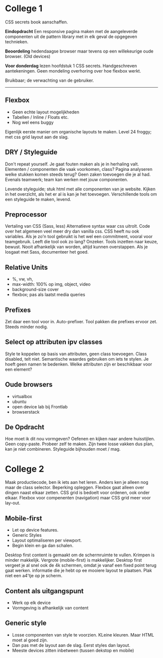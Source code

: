 # College 1

CSS secrets book aanschaffen.

**Eindopdracht** Een responsive pagina maken met de aangeleverde componenten uit de pattern library
met in elk geval de opgegeven technieken.

**Beoordeling** hedendaagse browser maar tevens op een willekeurige
oude browser. (Old devices)

**Voor donderdag** lezen hoofdstuk 1 CSS secrets. Handgeschreven
aantekeningen. Geen mondeling overhoring over hoe flexbox werkt.

Bruikbaar; de verwachting van de gebruiker.

---

## Flexbox

* Geen echte layout mogelijkheden
* Tabellen / Inline / Floats etc.
* Nog wel eens buggy

Eigenlijk eerste manier om organische layouts te maken.
Level 24 froggy; met css grid layout aan de slag.

## DRY / Styleguide
Don't repeat yourself. Je gaat fouten maken als je in herhaling valt.
Elementen / componenten die vaak voorkomen, class? Pagina analyseren
welke stukken komen steeds terug? Geen zaken toevoegen die je al had.
Evenals teamwerk; team kan werken met jouw componenten.

Levende styleguide; stuk html met alle componenten van je website.
Kijken in het overzicht, als het er al is kan je het toevoegen.
Verschillende tools om een styleguide te maken, levend.

## Preprocessor

Vertaling van CSS (Sass, less) Alternatieve syntax waar css uitrolt.
Code over het algemeen veel meer dry dan vanilla css. CSS heeft nu ook
variables. Als je zo'n tool gebruikt is het wel een commitment, vooral
voor teamgebruik. Leeft die tool ook zo lang? Onzeker. Tools inzetten
naar keuze, bewust. Nooit afhankelijk van worden, altijd kunnen overstappen.
Als je losgaat met Sass, documenteer het goed.

## Relative Units

* %, vw, vh,
* max-width: 100% op img, object, video
* background-size cover
* flexbox; pas als laatst media queries

## Prefixes

Zet daar een tool voor in. Auto-prefixer. Tool pakken die prefixes
ervoor zet. Steeds minder nodig.

## Select op attributen ipv classes

Style te koppelen op basis van attributen, geen class toevoegen.
Class disabled, telt niet. Semantische waardes gebruiken om iets te stylen.
Je hoeft geen namen te bedenken. Welke attributen zijn er beschikbaar voor een element?

## Oude browsers

* virtualbox
* ubuntu
* open device lab bij Frontlab
* browserstack

## De Opdracht

Hoe moet ik dit nou vormgeven? Oefenen en kijken naar andere huisstijlen.
Geen copy-paste. Probeer zelf te maken. Zijn twee losse vakken dus plan,
kan je niet combineren. Styleguide bijhouden moet / mag.

# College 2

Maak productiecode, ben ik iets aan het leren. Anders ken je alleen nog maar de class selector. Beperking opleggen. Flexbox gaat alleen over dingen naast elkaar zetten. CSS grid is bedoelt voor ordenen, ook onder elkaar. Flexbox voor compenenten (navigation) maar CSS grid meer voor lay-out.

## Mobile-first
* Let op device features.
* Generic Styles
* Layout optimaliseren per viewport.
* Begin klein en ga dan schalen.

Desktop first content is gemaakt om de schermruimte te vullen. Krimpen is minder makkelijk. Vergrote (mobile-first) is makkelijker. Desktop first
vergeet je al snel ook de 4k schermen, omdat je vanaf een fixed point terug gaat werken. informatie die je hebt op ee mooiere layout te plaatsen. Plak niet een a4'tje op je scherm.

## Content als uitgangspunt
* Werk op elk device
* Vormgeving is afhankelijk van content

## Generic style
* Losse componenten van style te voorzien. KLeine kleuren. Maar HTML moet al goed zijn.
* Dan pas met de layout aan de slag. Eerst styles dan layout.
* Meeste devices zitten inbetween (tussen dekstop en mobile)
